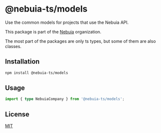 # @nebuia-ts/models

Use the common models for projects that use the Nebuia API.

This package is part of the [Nebuia](https://nebuia.com) organization.

The most part of the packages are only ts types, but some of them are also classes.

## Installation

```bash
npm install @nebuia-ts/models
```

## Usage

```typescript
import { type NebuiaCompany } from '@nebuia-ts/models';
```

## License

[MIT](https://choosealicense.com/licenses/mit/)
